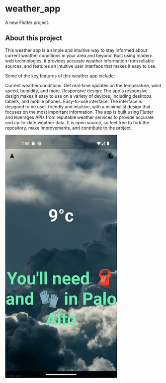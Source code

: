 # weather_app

A new Flutter project.

## About this project

This weather app is a simple and intuitive way to stay informed about current weather conditions in your area and beyond. Built using modern web technologies, it provides accurate weather information from reliable sources, and features an intuitive user interface that makes it easy to use.

Some of the key features of this weather app include:

Current weather conditions: Get real-time updates on the temperature, wind speed, humidity, and more.
Responsive design: The app's responsive design makes it easy to use on a variety of devices, including desktops, tablets, and mobile phones.
Easy-to-use interface: The interface is designed to be user-friendly and intuitive, with a minimalist design that focuses on the most important information.
The app is built using Flutter and leverages APIs from reputable weather services to provide accurate and up-to-date weather data. It is open source, so feel free to fork the repository, make improvements, and contribute to the project.

![](https://github.com/ASNoufal/Weatherapp/blob/master/7cymj3.gif)




